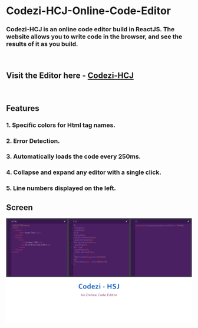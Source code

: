 # Codezi-HCJ-Online-Code-Editor

### Codezi-HCJ is an online code editor build in ReactJS. The website allows you to write code in the browser, and see the results of it as you build. 

<br>

## Visit the Editor here - [Codezi-HCJ](https://onlinecodeeditor.web.app/)

<br>

## Features 


<h3> 1. Specific colors for Html tag names. </h3>
 <h3> 2. Error Detection.</h3>
<h3> 3. Automatically loads the code every 250ms.<h3>
 <h3>4. Collapse and expand any editor with a single click.<h3>
 <h3>5. Line numbers displayed on the left.<h3>


## Screen

![Screen](Screenshot/screen2.png)



